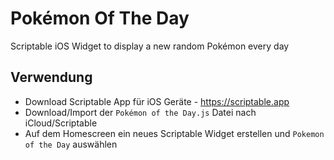 # Pokémon Of The Day
Scriptable iOS Widget to display a new random Pokémon every day

## Verwendung

* Download Scriptable App für iOS Geräte - https://scriptable.app
* Download/Import der `Pokémon of the Day.js` Datei nach iCloud/Scriptable
* Auf dem Homescreen ein neues Scriptable Widget erstellen und `Pokemon of the Day` auswählen
